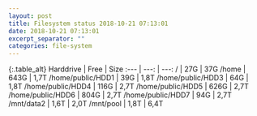 ```yaml
---
layout: post
title: Filesystem status 2018-10-21 07:13:01
date: 2018-10-21 07:13:01
excerpt_separator: ""
categories: file-system
---
```

{:.table_alt}
Harddrive | Free | Size
:--- | ---: | ---:
/ | 27G | 37G
/home | 643G | 1,7T
/home/public/HDD1 | 39G | 1,8T
/home/public/HDD3 | 64G | 1,8T
/home/public/HDD4 | 116G | 2,7T
/home/public/HDD5 | 626G | 2,7T
/home/public/HDD6 | 804G | 2,7T
/home/public/HDD7 | 94G | 2,7T
/mnt/data2 | 1,6T | 2,0T
/mnt/pool | 1,8T | 6,4T
